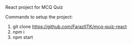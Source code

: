 React project for MCQ Quiz

Commands to setup the project:

1. git clone https://github.com/FarazIITK/mcq-quiz-react
2. npm i
3. npm start
